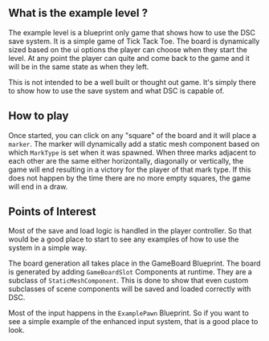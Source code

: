 ## What is the example level ?

The example level is a blueprint only game that shows how to use the DSC save system. It is a simple game of Tick Tack Toe. The board is dynamically sized based on the ui options the player can choose when they start the level. At any point the player can quite and come back to the game and it will be in the same state as when they left.

This is not intended to be a well built or thought out game. It's simply there to show how to use the save system and what DSC is capable of.

## How to play

Once started, you can click on any "square" of the board and it will place a `marker`. The marker will dynamically add a static mesh component based on which `MarkType` is set when it was spawned.  When three marks adjacent to each other are the same either horizontally, diagonally or vertically, the game will end resulting in a victory for the player of that mark type. If this does not happen by the time there are no more empty squares, the game will end in a draw.

## Points of Interest

Most of the save and load logic is handled in the player controller.  So that would be a good place to start to see any examples of how to use the system in a simple way.

The board generation all takes place in the GameBoard Blueprint. The board is generated by adding `GameBoardSlot` Components at runtime. They are a subclass of `StaticMeshComponent`. This is done to show that even custom subclasses of scene components will be saved and loaded correctly with DSC.

Most of the input happens in the `ExamplePawn` Blueprint. So if you want to see a simple example of the enhanced input system, that is a good place to look.